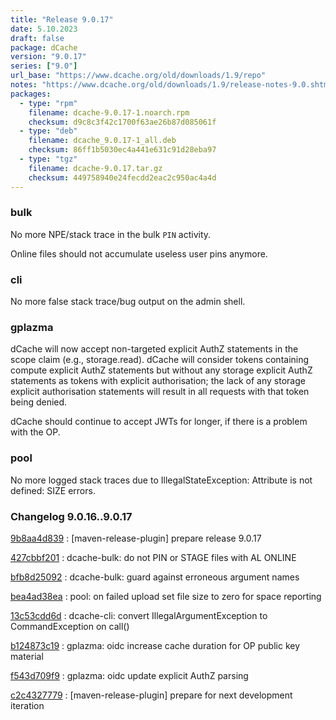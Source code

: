 ```yaml
---
title: "Release 9.0.17"
date: 5.10.2023
draft: false
package: dCache
version: "9.0.17"
series: ["9.0"]
url_base: "https://www.dcache.org/old/downloads/1.9/repo"
notes: "https://www.dcache.org/old/downloads/1.9/release-notes-9.0.shtml"
packages:
  - type: "rpm"
    filename: dcache-9.0.17-1.noarch.rpm
    checksum: d9c8c3f42c1700f63ae26b87d085061f
  - type: "deb"
    filename: dcache_9.0.17-1_all.deb
    checksum: 86ff1b5030ec4a441e631c91d28eba97
  - type: "tgz"
    filename: dcache-9.0.17.tar.gz
    checksum: 449758940e24fecdd2eac2c950ac4a4d
---
```


### bulk

No more NPE/stack trace in the bulk `PIN` activity.

Online files should not accumulate useless user pins anymore.

### cli

No more false stack trace/bug output on the admin shell.

### gplazma

dCache will now accept non-targeted explicit AuthZ statements in the scope claim (e.g., storage.read). dCache will consider tokens containing compute explicit AuthZ statements but without any storage explicit AuthZ statements as tokens with explicit authorisation; the lack of any storage explicit authorisation statements will result in all requests with that token being denied.

dCache should continue to accept JWTs for longer, if there is a problem with the OP.

### pool

No more logged stack traces due to IllegalStateException: Attribute is not defined: SIZE errors.


### Changelog 9.0.16..9.0.17

<!-- git log 9.0.16..9.0.17 -no-merges -format='[%h](https://github.com/dcache/dcache/commit/%H)%n:   %s%n' -->

[9b8aa4d839](https://github.com/dcache/dcache/commit/9b8aa4d83941d01c245bdef57baffa6592b093f7)
:   [maven-release-plugin] prepare release 9.0.17

[427cbbf201](https://github.com/dcache/dcache/commit/427cbbf2016f17c46d72aac10fd267df1d22dada)
:   dcache-bulk:  do not PIN or STAGE files with AL ONLINE

[bfb8d25092](https://github.com/dcache/dcache/commit/bfb8d2509259ee112f51171035e19e17ee887f7d)
:   dcache-bulk:  guard against erroneous argument names

[bea4ad38ea](https://github.com/dcache/dcache/commit/bea4ad38eadc9e8ecb9e47a3cbe8ca551cae9bde)
:   pool: on failed upload set file size to zero for space reporting

[13c53cdd6d](https://github.com/dcache/dcache/commit/13c53cdd6dc41de3097e34f2337ffd7af2a11221)
:   dcache-cli:  convert IllegalArgumentException to CommandException on call()

[b124873c19](https://github.com/dcache/dcache/commit/b124873c19f547d253f707280db48b6e55f53b01)
:   gplazma: oidc increase cache duration for OP public key material

[f543d709f9](https://github.com/dcache/dcache/commit/f543d709f99614b7e86397645fee6a55bb45e316)
:   gplazma: oidc update explicit AuthZ parsing

[c2c4327779](https://github.com/dcache/dcache/commit/c2c43277793fd11a2f50079248dfd39becf0b911)
:   [maven-release-plugin] prepare for next development iteration

